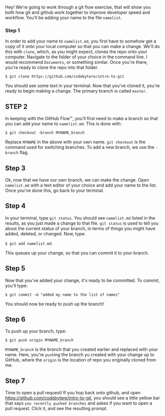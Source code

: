 Hey! We're going to work through a git flow exercise, that will show you both how git and github work together to improve developer speed and workflow. You'll be adding your name to the file `namelist`.

### Step 1

In order to add your name to `namelist.md`, you first have to somehow get a copy of it onto your local computer so that you can make a change. We'll do this with `clone`, which, as you might expect, clones the repo onto your computer. Navigate to the folder of your choice in the command line. I would recommend `Documents`, or something similar. Once you're there, you're ready to clone the repo into that folder.

`$ git clone https://github.com/codebytere/intro-to-git`

You should see some text in your terminal. Now that you've cloned it, you're ready to begin making a change. The primary branch is called `master`.

## STEP 2

In keeping with the GitHub Flow™, you'll first need to make a branch so that you can add
your name to `namelist.md`. This is done with:

`$ git checkout -branch MYNAME_branch`

Replace `MYNAME` in the above with your own name. `git checkout` is the command used for switching branches. To add a new branch, we use the `-branch` flag.

## Step 3

Ok, now that we have our own branch, we can make the change. Open `namelist.md` with a text editor of your choice and add your name to the list. Once you've done this, go back to your terminal.

## Step 4

In your terminal, type `git status`. You should see `namelist.md` listed in the results, as you just made a change to that file. `git status` is used to tell you about the current status of your branch, in terms of things you might have added, deleted, or changed. Now, type:

`$ git add namelist.md`.

This queues up your change, so that you can commit it to your branch.

## Step 5

Now that you've added your change, it's ready to be committed. To commit, you'll type:

`$ git commit -m "added my name to the list of names"`

You should now be ready to push up the branch!

## Step 6

To push up your branch, type:

`$ git push origin MYNAME_branch`

`MYNAME_branch` is the branch that you created earlier and replaced with your name. Here, you're `push`ing the branch yu created with your change up to GitHub, where the `origin` is the location of repo you originally cloned from me.

## Step 7

Time to open a pull request! If you hop back onto github, and open https://github.com/codebytere/intro-to-git, you should see a little yellow bar that says `you recently pushed branches` and askes if you want to open a pull request. Click it, and see the resulting prompt. 